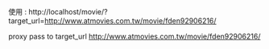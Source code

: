 使用 :
http://localhost/movie/?target_url=http://www.atmovies.com.tw/movie/fden92906216/

proxy pass to target_url
http://www.atmovies.com.tw/movie/fden92906216/
